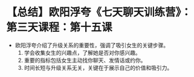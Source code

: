 # 【总结】欧阳浮夸《七天聊天训练营》：第三天课程：第十五课

-   欧阳浮夸介绍了升级关系的重要性，强调了吸引女生的关键步骤。
    1.  学会收集女生的兴趣点，了解她是否对你感兴趣。
    2.  重要的指标包括女生主动找你聊天、发情话或约你。
    3.  时间长短与升级关系无关，关键在于展示自己的价值和吸引力。